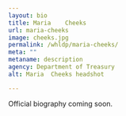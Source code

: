 ```yaml
---
layout: bio
title: Maria	Cheeks
url: maria-cheeks
image: cheeks.jpg
permalink: /whldp/maria-cheeks/
meta: ""
metaname: description
agency: Department of Treasury
alt: Maria	Cheeks headshot

---
```


Official biography coming soon.
